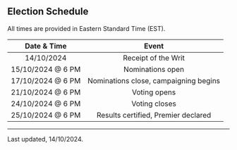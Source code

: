 ## Election Schedule

All times are provided in Eastern Standard Time (EST).

| Date & Time | Event |
| :---: | :---: |
| 14/10/2024 | Receipt of the Writ |
| 15/10/2024 @ 6 PM | Nominations open |
| 17/10/2024 @ 6 PM | Nominations close, campaigning begins |
| 21/10/2024 @ 6 PM | Voting opens |
| 24/10/2024 @ 6 PM | Voting closes |
| 25/10/2024 @ 6 PM | Results certified, Premier declared |

---
Last updated, 14/10/2024.
